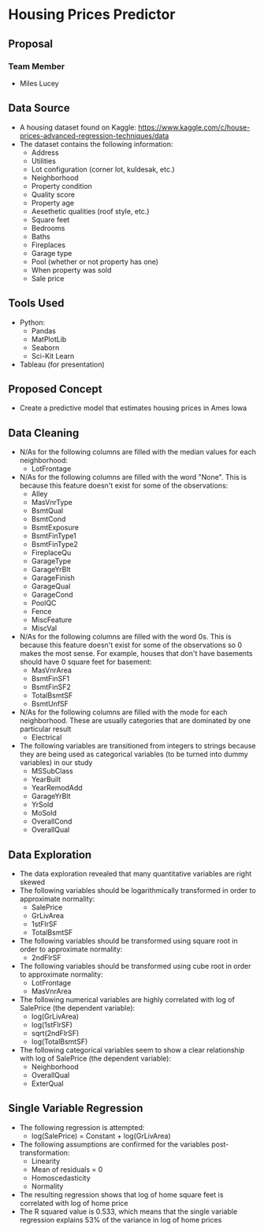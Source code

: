# Housing Prices Predictor
## Proposal
### Team Member
* Miles Lucey
## Data Source
* A housing dataset found on Kaggle: https://www.kaggle.com/c/house-prices-advanced-regression-techniques/data
* The dataset contains the following information:
    * Address
    * Utilities
    * Lot configuration (corner lot, kuldesak, etc.)
    * Neighborhood
    * Property condition
    * Quality score
    * Property age
    * Aesethetic qualities (roof style, etc.)
    * Square feet
    * Bedrooms
    * Baths
    * Fireplaces
    * Garage type
    * Pool (whether or not property has one)
    * When property was sold
    * Sale price
## Tools Used
* Python:
    * Pandas
    * MatPlotLib
    * Seaborn
    * Sci-Kit Learn
* Tableau (for presentation)
## Proposed Concept
* Create a predictive model that estimates housing prices in Ames Iowa
## Data Cleaning
* N/As for the following columns are filled with the median values for each neighborhood:
   * LotFrontage
* N/As for the following columns are filled with the word "None". This is because this feature doesn't exist for some of the observations:
   * Alley
   * MasVnrType
   * BsmtQual
   * BsmtCond
   * BsmtExposure
   * BsmtFinType1
   * BsmtFinType2
   * FireplaceQu
   * GarageType
   * GarageYrBlt
   * GarageFinish
   * GarageQual
   * GarageCond
   * PoolQC
   * Fence
   * MiscFeature
   * MiscVal
* N/As for the following columns are filled with the word 0s. This is because this feature doesn't exist for some of the observations so 0 makes the most sense. For example, houses that don't have basements should have 0 square feet for basement:
   * MasVnrArea
   * BsmtFinSF1
   * BsmtFinSF2
   * TotalBsmtSF
   * BsmtUnfSF
* N/As for the following columns are filled with the mode for each neighborhood. These are usually categories that are dominated by one particular result
   * Electrical
* The following variables are transitioned from integers to strings because they are being used as categorical variables (to be turned into dummy variables) in our study
   * MSSubClass
   * YearBuilt
   * YearRemodAdd
   * GarageYrBlt
   * YrSold
   * MoSold
   * OverallCond
   * OverallQual
## Data Exploration
* The data exploration revealed that many quantitative variables are right skewed
* The following variables should be logarithmically transformed in order to approximate normality:
   * SalePrice
   * GrLivArea
   * 1stFlrSF
   * TotalBsmtSF
* The following variables should be transformed using square root in order to approximate normality:
   * 2ndFlrSF
* The following variables should be transformed using cube root in order to approximate normality:
   * LotFrontage
   * MasVnrArea
* The following numerical variables are highly correlated with log of SalePrice (the dependent variable):
   * log(GrLivArea)
   * log(1stFlrSF)
   * sqrt(2ndFlrSF)
   * log(TotalBsmtSF)
* The following categorical variables seem to show a clear relationship with log of SalePrice (the dependent variable):
   * Neighborhood
   * OverallQual
   * ExterQual
## Single Variable Regression
* The following regression is attempted:
   * log(SalePrice) = Constant + log(GrLivArea)
* The following assumptions are confirmed for the variables post-transformation:
   * Linearity
   * Mean of residuals = 0 
   * Homoscedasticity
   * Normality
* The resulting regression shows that log of home square feet is correlated with log of home price
* The R squared value is 0.533, which means that the single variable regression explains 53% of the variance in log of home prices
